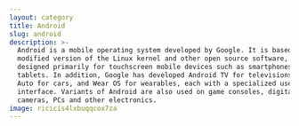 ```yaml
---
layout: category
title: Android
slug: android
description: >-
  Android is a mobile operating system developed by Google. It is based on a
  modified version of the Linux kernel and other open source software, and is
  designed primarily for touchscreen mobile devices such as smartphones and
  tablets. In addition, Google has developed Android TV for televisions, Android
  Auto for cars, and Wear OS for wearables, each with a specialized user
  interface. Variants of Android are also used on game consoles, digital
  cameras, PCs and other electronics.
image: ricicis4lxbuqqcox7za
---
```


